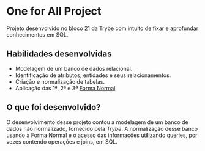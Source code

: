 # One for All Project
Projeto desenvolvido no bloco 21 da Trybe com intuito de fixar e aprofundar conhecimentos em SQL.

## Habilidades desenvolvidas
* Modelagem de um banco de dados relacional.
* Identificação de atributos, entidades e seus relacionamentos.
* Criação e normalização de tabelas.
* Aplicação das 1ª, 2ª e 3ª [Forma Normal](https://medium.com/@diegobmachado/normaliza%C3%A7%C3%A3o-em-banco-de-dados-5647cdf84a12).

## O que foi desenvolvido?
O desenvolvimento desse projeto contou a modelagem de um banco de dados não normalizado, fornecido pela *Trybe*. A normalização desse banco usando a Forma Normal e o acesso das informações utilizando queries, por vezes contendo operações e joins, em SQL.